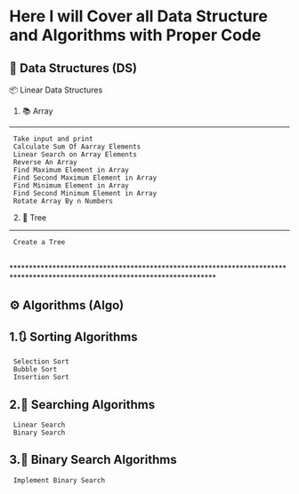 # Here I will Cover all Data Structure and Algorithms with Proper Code 

## 🧱 **Data Structures (DS)**

📦 Linear Data Structures
  
  1. 📚 Array
  ------------------
     Take input and print
     Calculate Sum Of Aarray Elements
     Linear Search on Array Elements
     Reverse An Array
     Find Maximum Element in Array
     Find Second Maximum Element in Array
     Find Minimum Element in Array
     Find Second Minimum Element in Array
     Rotate Array By n Numbers

   2. 🌳 Tree
   ------------------
     Create a Tree
   

<br>****************************************************************************************************************************<br>

## ⚙️ **Algorithms (Algo)**

  1.🔃 Sorting Algorithms
  ------------------
     Selection Sort
     Bubble Sort
     Insertion Sort
  
  2.🔎 Searching Algorithms
  -------------------------
     Linear Search
     Binary Search
  
   3.🔎 Binary Search Algorithms
  -------------------------
     Implement Binary Search
    

  
